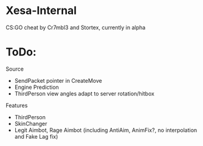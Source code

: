 # Xesa-Internal
CS:GO cheat by Cr7mbl3 and Stortex, currently in alpha

# ToDo:

Source
- SendPacket pointer in CreateMove
- Engine Prediction
- ThirdPerson view angles adapt to server rotation/hitbox

Features
- ThirdPerson
- SkinChanger
- Legit Aimbot, Rage Aimbot (including AntiAim, AnimFix?, no interpolation and Fake Lag fix)
